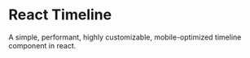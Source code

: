 # React Timeline

A simple, performant, highly customizable, mobile-optimized timeline component in react. 